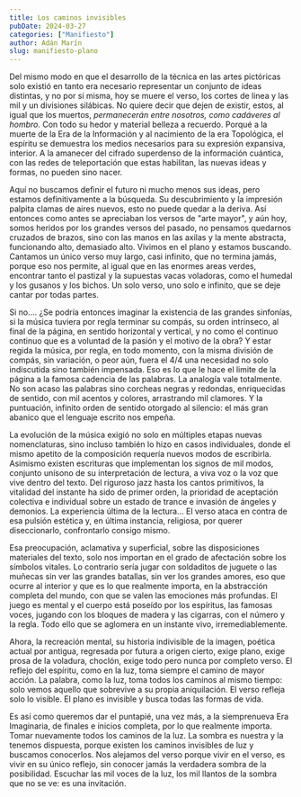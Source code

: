 ```yaml
---
title: Los caminos invisibles
pubDate: 2024-03-27
categories: ["Manifiesto"]
author: Adán Marín
slug: manifiesto-plano
---
```


Del mismo modo en que el desarrollo de la técnica en las artes pictóricas solo existió en tanto era necesario representar un conjunto de ideas distintas, y no por si misma, hoy se muere el verso, los cortes de linea y las mil y un divisiones silábicas. No quiere decir que dejen de existir, estos, al igual que los muertos, _permanecerán entre nosotros, como cadáveres al hombro._ Con todo su hedor y material belleza a recuerdo. Porqué a la muerte de la Era de la Información y al nacimiento de la era Topológica, el espíritu se demuestra los medios necesarios para su expresión expansiva, interior. A la amanecer del cifrado superdenso de la información cuántica, con las redes de teleportación que estas habilitan, las nuevas ideas y formas, no pueden sino nacer.

Aquí no buscamos definir el futuro ni mucho menos sus ideas, pero estamos definitivamente a la búsqueda. Su descubrimiento y la impresión palpita clamas de aires nuevos, esto no puede quedar a la deriva. Así entonces como antes se apreciaban los versos de "arte mayor", y aún hoy, somos heridos por los grandes versos del pasado, no pensamos quedarnos cruzados de brazos, sino con las manos en las axilas y la mente abstracta, funcionando alto, demasiado alto. Vivimos en el plano y estamos buscando. Cantamos un único verso muy largo, casi infinito, que no termina jamás, porque eso nos permite, al igual que en las enormes areas verdes, encontrar tanto el pastizal y la supuestas vacas voladoras, como el humedal y los gusanos y los bichos. Un solo verso, uno solo e infinito, que se deje cantar por todas partes.

Si no.... ¿Se podría entonces imaginar la existencia de las grandes sinfonías, si la música tuviera por regla terminar su compás, su orden intrínseco, al final de la página, en sentido horizontal y vertical, y no como el continuo continuo que es a voluntad de la pasión y el motivo de la obra? Y estar regida la música, por regla, en todo momento, con la misma división de compás, sin variación, o peor aún, fuera el 4/4 una necesidad no solo indiscutida sino también impensada. Eso es lo que le hace el limite de la página a la famosa cadencia de las palabras. La analogía vale totalmente. No son acaso las palabras sino corcheas negras y redondas, enriquecidas de sentido, con mil acentos y colores, arrastrando mil clamores. Y la puntuación, infinito orden de sentido otorgado al silencio: el más gran abanico que el lenguaje escrito nos empeña.

La evolución de la música exigió no solo en múltiples etapas nuevas nomenclaturas, sino incluso también lo hizo en casos individuales, donde el mismo apetito de la composición requería nuevos modos de escribirla. Asimismo existen escrituras que implementan los signos de mil modos, conjunto unísono de su interpretación de lectura, a viva voz o la voz que vive dentro del texto. Del riguroso jazz hasta los cantos primitivos, la vitalidad del instante ha sido de primer orden, la prioridad de aceptación colectiva e individual sobre un estado de trance e invasión de ángeles y demonios. La experiencia última de la lectura... El verso ataca en contra de esa pulsión estética y, en última instancia, religiosa, por querer diseccionarlo, confrontarlo consigo mismo.

Esa preocupación, aclamativa y superficial, sobre las disposiciones materiales del texto, solo nos importan en el grado de afectación sobre los símbolos vitales. Lo contrario sería jugar con soldaditos de juguete o las muñecas sin ver las grandes batallas, sin ver los grandes amores, eso que ocurre al interior y que es lo que realmente importa, en la abstracción completa del mundo, con que se valen las emociones más profundas. El juego es mental y el cuerpo está poseído por los espíritus, las famosas voces, jugando con los bloques de madera y las cigarras, con el número y la regla. Todo ello que se aglomera en un instante vivo, irremediablemente.

Ahora, la recreación mental, su historia indivisible de la imagen, poética actual por antigua, regresada por futura a origen cierto, exige plano, exige prosa de la voladura, choclón, exige todo pero nunca por completo verso. El reflejo del espíritu, como en la luz, toma siempre el camino de mayor acción. La palabra, como la luz, toma todos los caminos al mismo tiempo: solo vemos aquello que sobrevive a su propia aniquilación. El verso refleja solo lo visible. El plano es invisible y busca todas las formas de vida.

Es así como queremos dar el puntapié, una vez más, a la siemprenueva Era Imaginaria, de finales e inicios completa, por lo que realmente importa. Tomar nuevamente todos los caminos de la luz. La sombra es nuestra y la tenemos dispuesta, porque existen los caminos invisibles de luz y buscamos conocerlos. Nos alejamos del verso porque vivir en el verso, es vivir en su único reflejo, sin conocer jamás la verdadera sombra de la posibilidad. Escuchar las mil voces de la luz, los mil llantos de la sombra que no se ve: es una invitación.
